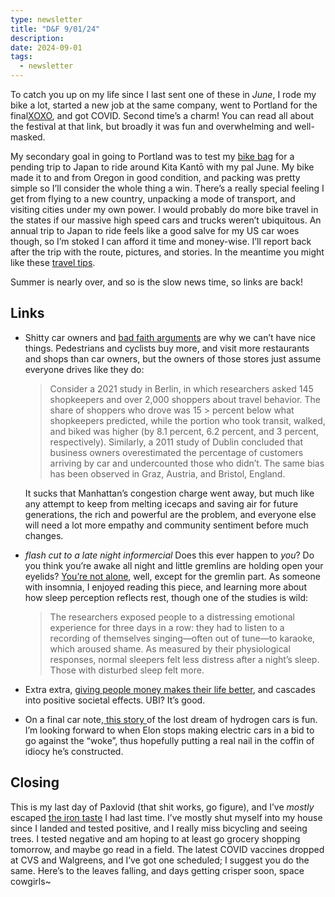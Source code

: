 ```yaml
---
type: newsletter
title: "D&F 9/01/24"
description: 
date: 2024-09-01
tags:
  - newsletter
---
```


To catch you up on my life since I last sent one of these in _June_, I rode my bike a lot, started a new job at the same company, went to Portland for the final[XOXO](https://brookshelley.com/posts/2024-08-27-xoxo/), and got COVID. Second time’s a charm! You can read all about the festival at that link, but broadly it was fun and overwhelming and well-masked. 

My secondary goal in going to Portland was to test my [bike bag](https://sciconsports.com/ww_en/aerocomfort-3-0-road-bike-travel-bag-black-tp053105013) for a pending trip to Japan to ride around Kita Kantō with my pal June. My bike made it to and from Oregon in good condition, and packing was pretty simple so I’ll consider the whole thing a win. There’s a really special feeling I get from flying to a new country, unpacking a mode of transport, and visiting cities under my own power. I would probably do more bike travel in the states if our massive high speed cars and trucks weren’t ubiquitous. An annual trip to Japan to ride feels like a good salve for my US car woes though, so I’m stoked I can afford it time and money-wise. I’ll report back after the trip with the route, pictures, and stories. In the meantime you might like these [travel tips](https://dynomight.net/travel/).

Summer is nearly over, and so is the slow news time, so links are back!

## Links

- Shitty car owners and [bad faith arguments](https://www.vox.com/future-perfect/354672/hochul-congestion-pricing-manhattan-diners-cars-transit) are why we can’t have nice things. Pedestrians and cyclists buy more, and visit more restaurants and shops than car owners, but the owners of those stores just assume everyone drives like they do:
  
	> Consider a 2021 study in Berlin, in which researchers asked 145 shopkeepers and 
	> over 2,000 shoppers about travel behavior. The share of shoppers who drove was 15 > percent below what shopkeepers predicted, while the portion who took transit, 
	> walked, and biked was higher (by 8.1 percent, 6.2 percent, and 3 percent, 
	> respectively). Similarly, a 2011 study of Dublin concluded that business owners 
	> overestimated the percentage of customers arriving by car and undercounted those 
	> who didn’t. The same bias has been observed in Graz, Austria, and Bristol, England.

	It sucks that Manhattan’s congestion charge went away, but much like any attempt to keep from melting icecaps and saving air for future generations, the rich and powerful are the problem, and everyone else will need a lot more empathy and community sentiment before much changes.

- _flash cut to a late night informercial_ Does this ever happen to _you_? Do you think you’re awake all night and little gremlins are holding open your eyelids? [You’re not alone](https://www.scientificamerican.com/article/some-people-with-insomnia-think-theyre-awake-when-theyre-asleep/), well, except for the gremlin part. As someone with insomnia, I enjoyed reading this piece, and learning more about how sleep perception reflects rest, though one of the studies is wild:

	>  The researchers exposed people to a distressing emotional experience for three 
	> days in a row: they had to listen to a recording of themselves singing—often out 
	> of tune—to karaoke, which aroused shame. As measured by their physiological 
	> responses, normal sleepers felt less distress after a night’s sleep. Those with 
	> disturbed sleep felt more.

- Extra extra, [giving people money makes their life better](https://www.latimes.com/california/story/2024-07-31/study-details-what-happened-when-la-residents-were-guaranteed-1000-dollars-a-month), and cascades into positive societal effects. UBI? It’s good.
- On a final car note,[ this story ](https://www.youtube.com/watch?v=Mc9XaeEyZ8M)of the lost dream of hydrogen cars is fun. I’m looking forward to when Elon stops making electric cars in a bid to go against the “woke”, thus hopefully putting a real nail in the coffin of idiocy he’s constructed.

## Closing

This is my last day of Paxlovid (that shit works, go figure), and I’ve _mostly_ escaped [the iron taste](https://soundcloud.com/marika-hackman/sets/marika-hackman-that-iron-taste) I had last time. I’ve mostly shut myself into my house since I landed and tested positive, and I really miss bicycling and seeing trees. I tested negative and am hoping to at least go grocery shopping tomorrow, and maybe go read in a field. The latest COVID vaccines dropped at CVS and Walgreens, and I’ve got one scheduled; I suggest you do the same. Here’s to the leaves falling, and days getting crisper soon, space cowgirls~